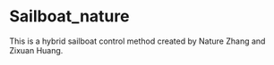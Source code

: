 # Sailboat_nature
This is a hybrid sailboat control method created by Nature Zhang and Zixuan Huang.
